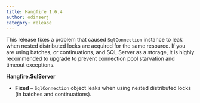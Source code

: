 ```yaml
---
title: Hangfire 1.6.4
author: odinserj
category: release
---
```


This release fixes a problem that caused `SqlConnection` instance to leak when nested distributed locks are acquired for the same resource. If you are using batches, or continuations, and SQL Server as a storage, it is highly recommended to upgrade to prevent connection pool starvation and timeout exceptions.

**Hangfire.SqlServer**

* **Fixed** – `SqlConnection` object leaks when using nested distributed locks (in batches and continuations).
